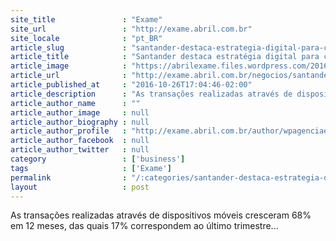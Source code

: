 ```yaml
---
site_title               : "Exame"
site_url                 : "http://exame.abril.com.br"
site_locale              : "pt_BR"
article_slug             : "santander-destaca-estrategia-digital-para-consolidar-crescimento"
article_title            : "Santander destaca estratégia digital para consolidar crescimento"
article_image            : "https://abrilexame.files.wordpress.com/2016/09/size_960_16_9_santander-select.jpg?quality=70&strip=all&w=960"
article_url              : "http://exame.abril.com.br/negocios/santander-destaca-estrategia-digital-para-consolidar-crescimento/"
article_published_at     : "2016-10-26T17:04:46-02:00"
article_description      : "As transações realizadas através de dispositivos móveis cresceram 68% em 12 meses, das quais 17% correspondem ao último trimestre..."
article_author_name      : ""
article_author_image     : null
article_author_biography : null
article_author_profile   : "http://exame.abril.com.br/author/wpagenciaefe/"
article_author_facebook  : null
article_author_twitter   : null
category                 : ['business']
tags                     : ['Exame']
permalink                : "/:categories/santander-destaca-estrategia-digital-para-consolidar-crescimento/"
layout                   : post
---
```


As transações realizadas através de dispositivos móveis cresceram 68% em 12 meses, das quais 17% correspondem ao último trimestre...
